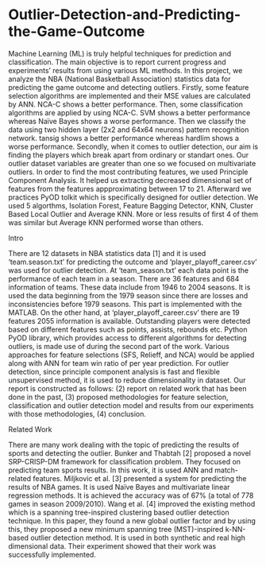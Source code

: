 # Outlier-Detection-and-Predicting-the-Game-Outcome

Machine Learning (ML) is truly helpful techniques for prediction and classification. The main objective is to report current progress and experiments’ results from using various ML methods. In this project, we analyze the NBA (National Basketball Association) statistics data for predicting the game outcome and detecting outliers.  Firstly, some feature selection algorithms are implemented and their MSE values are calculated by ANN. NCA-C shows a better performance. Then, some classification algorithms are applied by using NCA-C. SVM shows a better performance whereas Naïve Bayes shows a worse performance. Then we classify the data using two hidden layer (2x2 and 64x64 neurons) pattern recognition network. tansig shows a better performance whereas hardlim shows a worse performance. Secondly, when it comes to outlier detection, our aim is finding the players which break apart from ordinary or standart ones. Our outlier dataset variables are greater than one so we focused on multivariate outliers. In order to find the most contributing features, we used Principle Component Analysis. It helped us extracting decreased dimensional set of features from the features appproximating between 17 to 21. Afterward we practices PyOD tolkit which is specifically designed for outlier detection.  We used 5 algorthms, Isolation Forest, Feature Bagging Detector, KNN, Cluster Based Local Outlier and Average KNN. More or less results of first 4 of them was similar but Average KNN performed worse than others.

Intro

   There are 12 datasets in NBA statistics data [1] and it is used ‘team.season.txt’ for predicting the outcome and ‘player_playoff_career.csv’ was used for outlier detection. At ‘team_season.txt’ each data point is the performance of each team in a season. There are 36 features and 684 information of teams. These data include from 1946 to 2004 seasons. It is used the data beginning from the 1979 season since there are losses and inconsistencies before 1979 seasons. This part is implemented with the MATLAB. On the other hand, at ‘player_playoff_career.csv’ there are 19 features 2055 information is available. Outstanding players were detected based on different features such as points, assists, rebounds etc. Python PyOD library, which provides access to different algorithms for detecting outliers, is made use of during the second part of the work.
   Various approaches for feature selections (SFS, Relieff, and NCA) would be applied along with ANN for team win ratio of per year prediction. For outlier detection, since principle component analysis is fast and flexible unsupervised method, it is used to reduce dimensionality in dataset.
Our report is constructed as follows: (2) report on related work that has been done in the past, (3) proposed methodologies for feature selection, classification and outlier detection model and results from our experiments with those methodologies, (4) conclusion.

Related Work

   There are many work dealing with the topic of predicting the results of sports and detecting the outlier. Bunker and Thabtah [2] proposed a novel SRP-CRISP-DM framework for classification problem. They focused on predicting team sports results. In this work, it is used ANN and match-related features. Miljkovic et al. [3] presented a system for predicting the results of NBA games. It is used Naïve Bayes and multivariate linear regression methods. It is achieved the accuracy was of 67% (a total of 778 games in season 2009/2010). Wang et al. [4] improved the existing method which is a spanning tree-inspired clustering based outlier detection technique. In this paper, they found a new global outlier factor and by using this, they proposed a new minimum spanning tree (MST)-inspired k-NN-based outlier detection method. It is used in both synthetic and real high dimensional data. Their experiment showed that their work was successfully implemented. 
